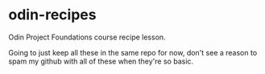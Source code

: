 # odin-recipes
Odin Project Foundations course recipe lesson.

Going to just keep all these in the same repo for now, don't see a reason to spam my github with all of these when they're so basic.
